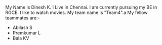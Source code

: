 My Name is Dinesh K.
I Live in Chennai.
I am currently pursuing my BE in RGCE.
I like to watch movies.
My team name is "Team4".a
My fellow teammates are:-
   - Abilash S
   - Premkumar L
   - Bala KV
